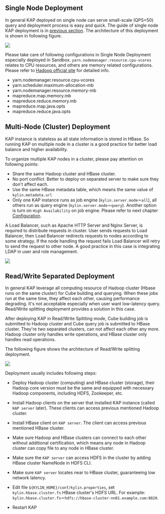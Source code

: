 ## Single Node Deployment
In general KAP deployed on single node can serve small-scale (QPS<50) query and deployment process is easy and quick. The guide of single node KAP deployment is in [previous section](./install_guide.en.md). The architecture of this deployment is shown in following figure.

![]( /images/install/single_node.png)

Please take care of following configurations in Single Node Deployment especially deployed in Sandbox. `yarn.nodemanager.resource.cpu-vcores` relates to CPU resources, and others are memory related configurations. Please refer to [Hadoop official site](https://hadoop.apache.org/docs/r2.7.3/hadoop-yarn/hadoop-yarn-common/yarn-default.xml) for detailed info.

 * yarn.nodemanager.resource.cpu-vcores
 * yarn.scheduler.maximum-allocation-mb
 * yarn.nodemanager.resource.memory-mb
 * mapreduce.map.memory.mb
 * mapreduce.reduce.memory.mb
 * mapreduce.map.java.opts
 * mapreduce.reduce.java.opts

## Multi-Node (Cluster) Deployment
KAP instance is stateless as all state information is stored in HBase. So running KAP on multiple node in a cluster is a good practice for better load balance and higher availability.

To organize multiple KAP nodes in a cluster, please pay attention on following points:

 * Share the same Hadoop cluster and HBase cluster.
 * No port conflict. Better to deploy on separated server to make sure they don't affect each.
 * Use the same HBase metadata table, which means the same value of `kylin.metadata.url`
 * Only one KAP instance runs as job engine (`kylin.server.mode＝all`), all others run as query engine (`kylin.server.mode＝query`). Another option is turn on `High Availability` on job engine. Please refer to next chapter [Configuration](../config/jobengine_ha.en.md).

A Load Balancer, such as Apache HTTP Server and Nginx Server, is required to distribute requests in cluster. User sends requests to Load Balancer, then Load Balancer redirects requests to nodes according to some strategy. If the node handling the request fails Load Balancer will retry to send the request to other node. A good practice in this case is integrating LDAP in user and role management.

![]( /images/install/cluster.png)
	
## Read/Write Separated Deployment
In general KAP leverage all computing resource of Hadoop cluster (Hbase runs on the same cluster) for Cube building and querying. When these jobs run at the same time, they affect each other, causing performance degrading. It's not acceptable especially when user want low-latency query. Read/Write splitting deployment provides a solution in this case.

After deploying KAP in Read/Write Splitting mode, Cube building job is submitted to Hadoop cluster and Cube query job is submitted to HBase cluster. They're two separated clusters, can not affect each other any more. Hadoop cluster only handles write operations, and HBase cluster only handles read operations.

The following figure shows the architecture of Read/Write splitting deployment.

![]( /images/install/rw_separated.png)

Deployment usually includes following steps:

- Deploy Hadoop cluster (computing) and HBase cluster (storage), their Hadoop core version must be the same and equipped with necessary Hadoop components, including HDFS, Zookeeper, etc.

- Install Hadoop clients on the server that installed KAP instance (called `KAP server` later). These clients can access previous mentioned Hadoop cluster.

- Install HBase client on `KAP server`. The client can access previous mentioned HBase cluster.

- Make sure Hadoop and HBase clusters can connect to each other without additional certification, which means any node in Hadoop cluster can copy file to any node in HBase cluster.

- Make sure the `KAP server` can access HDFS in the cluster by adding HBase cluster NameNode in HDFS CLI.

- Make sure `KAP server` locates near to HBase cluster, guaranteeing low network latency.

- Edit file `${KYLIN_HOME}/conf/kylin.properties`, set `kylin.hbase.cluster.fs` HBase cluster's HDFS URL. For example: `kylin.hbase.cluster.fs＝hdfs://hbase-cluster-nn01.example.com:8020`.

- Restart KAP